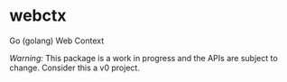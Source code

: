 # webctx
Go (golang) Web Context

*Warning:* This package is a work in progress and the APIs are subject to change.
Consider this a v0 project.
